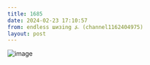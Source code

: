 ```yaml
---
title: 1685
date: 2024-02-23 17:10:57
from: endless шизing ⍼ (channel1162404975)
layout: post
---
```


![image](photos/photo_258@23-02-2024_17-10-57.jpg)


